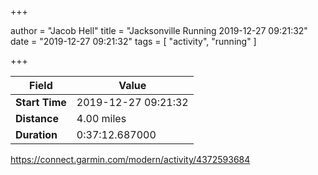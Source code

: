 +++

author = "Jacob Hell"
title = "Jacksonville Running 2019-12-27 09:21:32"
date = "2019-12-27 09:21:32"
tags = [
    "activity", "running"
]

+++

<!--more-->

|Field  |Value  |
|--- | --- |
|**Start Time**|2019-12-27 09:21:32|
|**Distance**|4.00 miles|
|**Duration**|0:37:12.687000|

https://connect.garmin.com/modern/activity/4372593684